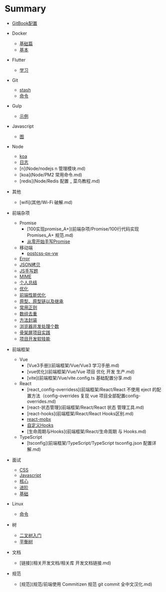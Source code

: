 # Summary

* [GitBook配置](README.md)
* Docker
    * [基础篇](Docker/基础篇.md)
    * [基本](Docker/基本.md)
* Flutter
    * [学习](Flutter/学习.md)
* Git
    * [stash](Git/stash.md)
    * [命令](Git/命令.md)
* Gulp
    * [示例](Gulp/demo.md)
* Javascript
    * [图](JavaScript学习图谱/picture.md)
* Node
    * [koa](Node/Koa.js，离不开这十个中间件.md)
    * [日志](Node/koa添加日志管理模块.md)
    * [n](Node/nodejs n 管理模块.md)
    * [koa](Node/PM2 常用命令.md)
    * [redis](Node/Redis 配置 _ 菜鸟教程.md)
* 其他
    * [wifi](其他/Wi-Fi 破解.md)
* 前端杂项
    * Promise
      * [100实现promise_A+](前端杂项/Promise/100行代码实现 Promises_A+ 规范.md)
      * [从零开始手写Promise](前端杂项/Promise/从零开始手写Promise.md)
    * 移动端
        * [postcss-px-vw](前端杂项/移动端/postcss-px-to-vw.md)
    * [Error](前端杂项/Error.md)
    * [JSON拷贝](前端杂项/JSON.parse实现深拷贝的弊端.md)
    * [JS手写题](前端杂项/JS手写题.md)
    * [MIME](前端杂项/MIME.md)
    * [个人总结](前端杂项/个人总结.md)
    * [优化](前端杂项/优化.md)
    * [前端性能优化](前端杂项/前端性能优化.md)
    * [原型、原型链以及继承](前端杂项/原型、原型链以及继承.md)
    * [常用正则](前端杂项/常用正则.md)
    * [数组去重](前端杂项/数组去重.md)
    * [方法封装](前端杂项/方法封装.md)
    * [浏览器并发处理个数](前端杂项/浏览器并发处理个数.md)
    * [骨架屏项目实践](前端杂项/骨架屏项目实践.md)
    * [项目开发软技能](前端杂项/项目开发软技能.md)
    
* 前端框架
    * Vue
      * [Vue3手册](前端框架/Vue/Vue3 学习手册.md)
      * [vue优化](前端框架/Vue/Vue 项目 优化 开发 生产.md)
      * [vite](前端框架/Vue/vite.config.ts 基础配置分享.md)
    * React 
      * [react_config-overridess](前端框架/React/React 不使用 eject 的配置方法（config-overrides 复现 vue 项目全部配置config-overrides.md)
      * [react-状态管理](前端框架/React/React 状态 管理工具.md)
      * [react-hooks](前端框架/React/React Hooks区别.md)
      * [react-mobx](前端框架/React/Mobx使用.md)
      * [自定义Hooks](前端框架/React/自定义Hooks.md)
      * [生命周期与Hooks](前端框架/React/生命周期 与 Hooks.md)
    * TypeScript
      * [tsconfig](前端框架/TypeScript/TypeScript tsconfig.json 配置详解.md)

* 面试
  * [CSS](前端面试/CSS.md)
  * [Javascript](前端面试/Javascript.md)
  * [核心](前端面试/前端核心.md)
  * [进阶](前端面试/前端进阶.md)
  * [基础](前端面试/基础知识.md)

* Linux
  * [命令](Linux/命令.md)
* 树
  * [二叉树入门](树/二叉树入门.md)
  * [平衡树](树/平衡树.md)
* 文档
  * [链接](相关开发文档/相关库 开发文档链接.md)
  
* 规范
  * [规范](规范/前端使用 Commitizen 规范 git commit 全中文汉化.md)
  